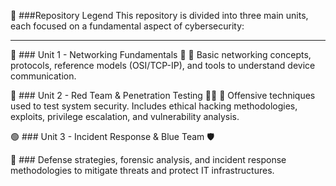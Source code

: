 📌 ###Repository Legend
This repository is divided into three main units, each focused on a fundamental aspect of cybersecurity:

---

🔵 ### Unit 1 - Networking Fundamentals 🛜
📌 Basic networking concepts, protocols, reference models (OSI/TCP-IP), and tools to understand device communication.

🔴 ### Unit 2 - Red Team & Penetration Testing 🕵️‍♂️
📌 Offensive techniques used to test system security. Includes ethical hacking methodologies, exploits, privilege escalation, and vulnerability analysis.

🟢 ### Unit 3 - Incident Response & Blue Team 🛡️

📌 ### Defense strategies, forensic analysis, and incident response methodologies to mitigate threats and protect IT infrastructures.
